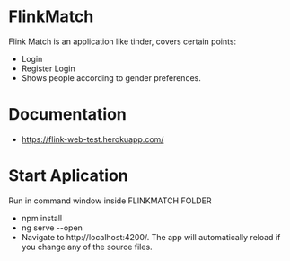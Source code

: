 # FlinkMatch
Flink Match is an application like tinder, covers certain points:
- Login
- Register Login
- Shows people according to gender preferences.
# Documentation
- https://flink-web-test.herokuapp.com/ 
# Start Aplication
Run in command window inside FLINKMATCH FOLDER
- npm install
- ng serve --open
-  Navigate to http://localhost:4200/. The app will automatically reload if you change any of the source files.
